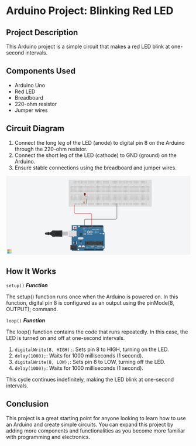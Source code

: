 # Arduino Project: Blinking Red LED

## Project Description

This Arduino project is a simple circuit that makes a red LED blink at one-second intervals.

## Components Used

- Arduino Uno
- Red LED
- Breadboard
- 220-ohm resistor
- Jumper wires

## Circuit Diagram

1. Connect the long leg of the LED (anode) to digital pin 8 on the Arduino through the 220-ohm resistor.
2. Connect the short leg of the LED (cathode) to GND (ground) on the Arduino.
3. Ensure stable connections using the breadboard and jumper wires.

![Circuit diagram](https://github.com/MBenincasa/arduino-learning-projects/blob/main/red_led_flash/blinking_red_led_design.png)

## How It Works
`setup()` ***Function***

The setup() function runs once when the Arduino is powered on. In this function, digital pin 8 is configured as an output using the pinMode(8, OUTPUT); command.

`loop()` ***Function***

The loop() function contains the code that runs repeatedly. In this case, the LED is turned on and off at one-second intervals.

1. `digitalWrite(8, HIGH);`: Sets pin 8 to HIGH, turning on the LED.
2. `delay(1000);`: Waits for 1000 milliseconds (1 second).
3. `digitalWrite(8, LOW);`: Sets pin 8 to LOW, turning off the LED.
4. `delay(1000);`: Waits for 1000 milliseconds (1 second).

This cycle continues indefinitely, making the LED blink at one-second intervals.

## Conclusion

This project is a great starting point for anyone looking to learn how to use an Arduino and create simple circuits. You can expand this project by adding more components and functionalities as you become more familiar with programming and electronics.
